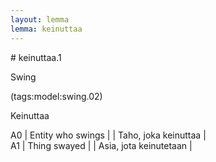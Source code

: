 ```yaml
---
layout: lemma
lemma: keinuttaa
---
```


<div class="sense">
# <span class="sensename">keinuttaa.1</span>

<span class="description">Swing</span>

(tags:model:swing.02)

<span class="description">Keinuttaa</span>

A0 | Entity who swings |   | Taho, joka keinuttaa |  
A1 | Thing swayed |   | Asia, jota keinutetaan |  

</div>

